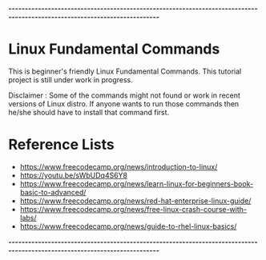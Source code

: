 **--------------------------------------------------------------------------------------------------------------------------**
# Linux Fundamental Commands

This is beginner's friendly Linux Fundamental Commands. This tutorial project is still under work in progress.

Disclaimer : Some of the commands might not found or work in recent versions of Linux distro. If anyone wants to run those
commands then he/she should have to install that command first.

# Reference Lists

- https://www.freecodecamp.org/news/introduction-to-linux/
- https://youtu.be/sWbUDq4S6Y8
- https://www.freecodecamp.org/news/learn-linux-for-beginners-book-basic-to-advanced/
- https://www.freecodecamp.org/news/red-hat-enterprise-linux-guide/
- https://www.freecodecamp.org/news/free-linux-crash-course-with-labs/
- https://www.freecodecamp.org/news/guide-to-rhel-linux-basics/


**--------------------------------------------------------------------------------------------------------------------------**






    
